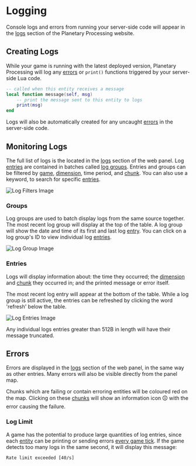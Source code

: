 # Logging

Console logs and errors from running your server-side code will appear in the [logs](https://panel.planetaryprocessing.io/logs) section of the Planetary Processing website.

## Creating Logs

While your game is running with the latest deployed version, Planetary Processing will log any [errors](logs.md#errors) or `print()` functions triggered by your server-side Lua code.

```lua
-- called when this entity receives a message
local function message(self, msg)
    -- print the message sent to this entity to logs  
    print(msg)
end
```

Logs will also be automatically created for any uncaught [errors](logs.md#errors) in the server-side code.



## Monitoring Logs

The full list of logs is the located in the [logs](https://panel.planetaryprocessing.io/logs) section of the web panel. Log [entries](logs.md#entries) are contained in batches called [log groups](logs.md#groups). Entries and groups can be filtered by [game](https://panel.planetaryprocessing.io/games), [dimension](dimensions.md), time period, and [chunk](chunks.md). You can also use a keyword, to search for specific [entries](logs.md#entries).

![Log Filters Image](https://planetaryprocessing.io/static/img/pp_log_filters.png)

### Groups

Log groups are used to batch display logs from the same source together. The most recent log group will display at the top of the table. A log group will show the date and time of its first and last log [entry](logs.md#entries). You can click on a log group's ID to view individual log [entries](logs.md#entries).

![Log Group Image](https://planetaryprocessing.io/static/img/pp_log_groups.png)

### Entries

Logs will display information about: the time they occurred; the [dimension](dimensions.md) and [chunk](chunks.md) they occurred in; and the printed message or error itself.&#x20;

The most recent log entry will appear at the bottom of the table. While a log group is still active, the entries can be refreshed by clicking the word 'refresh' below the table.

![Log Entries Image](https://planetaryprocessing.io/static/img/pp_log_entries.png)

&#x20;Any individual logs entries greater than 512B in length will have their message truncated.

## Errors

Errors are displayed in the [logs](https://panel.planetaryprocessing.io/logs) section of the web panel, in the same way as other entries. Many errors will also be visible directly from the panel map.&#x20;

Chunks which are failing or contain erroring entities will be coloured red on the map. Clicking on these [chunks](chunks.md) will show an information icon 🛈 with the error causing the failure.



### Log Limit

A game has the potential to produce large quantities of log entries, since each [entity](entities.md) can be printing or sending errors [every game tick](entities.md#update). If the game detects too many logs in the same second, it will display this message:

```
Rate limit exceeded [40/s]
```

